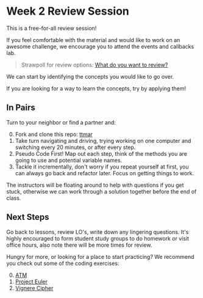 # Week 2 Review Session

This is a free-for-all review session!

If you feel comfortable with the material and would like to work on an awesome challenge,
we encourage you to attend the events and callbacks lab.

> Strawpoll for review options: [What do you want to review?](http://strawpoll.me/5781867)

We can start by identifying the concepts you would like to go over.

If you are looking for a way to learn the concepts, try by applying them!

## In Pairs
Turn to your neighbor or find a partner and:

0. Fork and clone this repo: [ttmar](https://github.com/ga-dc/ttmar/blob/master/readme.md)
1. Take turn navigating and driving, trying working on one computer and switching every 20 minutes, or after every step.
2. Pseudo Code First! Map out each step, think of the methods you are going to use and potential variable names.
3. Tackle it incrementally, don't worry if you repeat yourself at first, you can always go back and refactor later. Focus on getting things to work.

The instructors will be floating around to help with questions if you get stuck, otherwise we can work through a solution together before the end of class.

## Next Steps
Go back to lessons, review LO's, write down any lingering questions. It's highly encouraged to form student study groups to do homework or visit office hours, also note there will be more times for review.

Hungry for more, or looking for a place to start practicing? We recommend you check out some of the coding exercises:

0. [ATM](https://github.com/ga-dc/atm)
1. [Project Euler](https://projecteuler.net/archives)
2. [Vignere Cipher](https://github.com/ga-dc/vignere_cipher)
